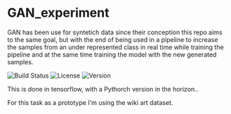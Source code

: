 # GAN_experiment

GAN has been use for syntetich data since their conception this repo aims to the same goal, but with the end of being used in a pipeline to increase the samples from an under represented class in real time while training the pipeline and at the same time training the model with the new generated samples.

![Build Status](https://img.shields.io/github/workflow/status/OWNER/REPO/CI)
![License](https://img.shields.io/github/license/OWNER/REPO)
![Version](https://img.shields.io/github/v/release/OWNER/REPO)

This is done in tensorflow, with a Pythorch version in the horizon..

For this task as a prototype I'm using the wiki art dataset.
